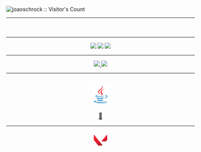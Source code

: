 
<p align="left"><img src="https://profile-counter.glitch.me/{joaoschrock}/count.svg" alt="joaoschrock :: Visitor's Count" /></p>
<hr>
<h4 align="center">
<img src="https://media0.giphy.com/media/RIpj8HJGVGGTUdM76b/giphy.gif?cid=ecf05e47ayby3vadp5f1secuj6ham2nxvm7iv1y140yrwv5j&amp;rid=giphy.gif&amp;ct=g" alt="ioana sopov animation pixel illustration drawing GIF" style="width: 1400px; height: 1201.942px; left: 0px; top: 0px; opacity: 0;">

<div> 
<hr>
  <div align="center">
  <a href="https://www.youtube.com/channel/UCY1ZlKV-bSjpBNw4GkXboBA" target="_blank"><img src="https://img.shields.io/badge/YouTube-FF0000?style=for-the-badge&logo=youtube&logoColor=white" target="_blank"></a>
  <a href="https://www.instagram.com/tech.juliana/" target="_blank"><img src="https://img.shields.io/badge/-Instagram-%23E4405F?style=for-the-badge&logo=instagram&logoColor=white" target="_blank"></a>
  <a href="https://www.linkedin.com/in/joaoschrock/" target="_blank"><img src="https://img.shields.io/badge/-LinkedIn-%230077B5?style=for-the-badge&logo=linkedin&logoColor=white" target="_blank"></a> 
</div>
 
 <hr>
 
 <div>
<div align="center">
  <a href="https://github.com/JoaoSchrock">
  <img height="150em" src="https://github-readme-stats.vercel.app/api?username=joaoschrock&show_icons=true&theme=dark&darcula_all_commits=true&count_private=true"/>
  <img height="150em" src="https://github-readme-stats.vercel.app/api/top-langs/?username=joaoschrock&layout=compact&langs_count=7&theme=dark"/>
</div>
  
 
 <hr>
  
<div align="center"><br>
<img align="center" alt="joaoschrock-React" height="50" width="50" src="https://github.com/devicons/devicon/blob/master/icons/java/java-original.svg">

### [📂](https://github.com/JoaoSchrock/Java/)
<hr>

<svg xmlns="http://www.w3.org/2000/svg" x="0px" y="0px"
width="48" height="48"
viewBox="0 0 48 48"
style=" fill:#000000;"><linearGradient id="iIa8k2duEToubOiDiINZpa_GjCK2f2wpZxt_gr1" x1="-2.16" x2="28.478" y1="4.752" y2="44.103" gradientUnits="userSpaceOnUse"><stop offset="0" stop-color="#f52537"></stop><stop offset=".293" stop-color="#f32536"></stop><stop offset=".465" stop-color="#ea2434"></stop><stop offset=".605" stop-color="#dc2231"></stop><stop offset=".729" stop-color="#c8202c"></stop><stop offset=".841" stop-color="#ae1e25"></stop><stop offset=".944" stop-color="#8f1a1d"></stop><stop offset="1" stop-color="#7a1818"></stop></linearGradient><path fill="url(#iIa8k2duEToubOiDiINZpa_GjCK2f2wpZxt_gr1)" d="M6,10.982v11.448c0,0.454,0.155,0.895,0.438,1.249L17.4,37.38 c0.38,0.474,0.954,0.751,1.562,0.751h8.958c0.839,0,1.305-0.97,0.781-1.625L7.781,10.357C7.19,9.619,6,10.037,6,10.982z"></path><linearGradient id="iIa8k2duEToubOiDiINZpb_GjCK2f2wpZxt_gr2" x1="30.721" x2="40.996" y1="13.549" y2="26.746" gradientUnits="userSpaceOnUse"><stop offset="0" stop-color="#f52537"></stop><stop offset=".293" stop-color="#f32536"></stop><stop offset=".465" stop-color="#ea2434"></stop><stop offset=".605" stop-color="#dc2231"></stop><stop offset=".729" stop-color="#c8202c"></stop><stop offset=".841" stop-color="#ae1e25"></stop><stop offset=".944" stop-color="#8f1a1d"></stop><stop offset="1" stop-color="#7a1818"></stop></linearGradient><path fill="url(#iIa8k2duEToubOiDiINZpb_GjCK2f2wpZxt_gr2)" d="M28.149,27.131h9.022c0.53,0,1.039-0.211,1.414-0.586l2.828-2.828 C41.789,23.342,42,22.833,42,22.303V10.871c0-0.933-1.164-1.358-1.765-0.644l-12.851,15.26 C26.837,26.137,27.299,27.131,28.149,27.131z"></path></svg>

 







      










  


